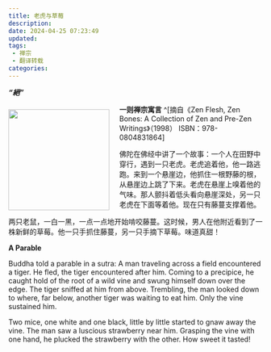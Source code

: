 ```yaml
---
title: 老虎与草莓
description:
date: 2024-04-25 07:23:49
updated:
tags:
 - 禅宗
 - 翻译转载
categories:
---
```

***“絕”***

<img src="/images/老虎与草莓/The-tigers-the-strwaberry-.png" width="200" style="float: left; margin-right: 20px;margin-top:10px;" />

**一则禅宗寓言** ^[摘自《Zen Flesh, Zen Bones: A Collection of Zen and Pre-Zen Writings》（1998） ISBN：978-0804831864]

佛陀在佛经中讲了一个故事：一个人在田野中穿行，遇到一只老虎。老虎追着他，他一路逃跑。来到一个悬崖边，他抓住一根野藤的根，从悬崖边上跳了下来。老虎在悬崖上嗅着他的气味。那人颤抖着低头看向悬崖深处，另一只老虎在下面等着他。现在只有藤蔓支撑着他。

两只老鼠，一白一黑，一点一点地开始啃咬藤蔓。这时候，男人在他附近看到了一株新鲜的草莓。他一只手抓住藤蔓，另一只手摘下草莓。味道真甜！


**A Parable**

Buddha told a parable in a sutra: A man traveling across a field encountered a tiger. He fled, the tiger encountered after him. Coming to a precipice, he caught hold of the root of a wild vine and swung himself down over the edge. The tiger sniffed at him from above. Trembling, the man looked down to where, far below, another tiger was waiting to eat him. Only the vine sustained him.

Two mice, one white and one black, little by little started to gnaw away the vine. The man saw a luscious strawberry near him. Grasping the vine with one hand, he plucked the strawberry with the other. How sweet it tasted!